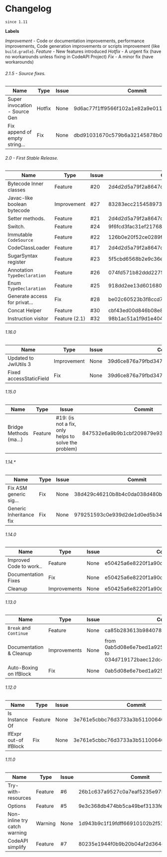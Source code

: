 # Changelog

`since 1.11`

**Labels**

*Improvement* - Code or documentation improvements, performance improvements, Code generation improvements or scripts improvement (like `build.gradle`).
*Feature*     - New features introduced
*Hotfix*      - A urgent fix (have no workarounds unless fixing in CodeAPI Project)
*Fix*         - A minor fix (have workarounds)


###### 2.1.5 - Source fixes.
| Name                         | Type          | Issue       | Commit                                   |
| ---------------------------- | ------------- | ----------- | ---------------------------------------- |
| Super invocation - Source Gen| Hotfix        |  None       | 9d6ac77f1ff9566f102a1e82a9e0111568a437a6 |
| Fix append of empty string...| Fix           |  None       | dbd91031670c579b6a32145878b0e203b2148681 |


###### 2.0 - First Stable Release.
| Name                         | Type          | Issue       | Commit                                   |
| ---------------------------- | ------------- | ----------- | ---------------------------------------- |
| Bytecode Inner classes       | Feature       |  #20        | 2d4d2d5a79f2a8647d8f43c78446fa26b15e599d |
| Javac-like boolean bytecode  | Improvement   |  #27        | 83283ecc21545897360dca9f3671f2481069d82f |
| Setter methods.              | Feature       |  #21        | 2d4d2d5a79f2a8647d8f43c78446fa26b15e599d |
| Switch.                      | Feature       |  #24        | 9f6fcd3fac31ef21768fae57269157cab0f96ceb |
| Immutable `CodeSource`       | Feature       |  #22        | 126b0e20f52ce0289f21041bf0c298428de86d87 |
| CodeClassLoader              | Feature       |  #17        | 2d4d2d5a79f2a8647d8f43c78446fa26b15e599d |
| SugarSyntax register         | Feature       |  #23        | 5f5cbd6568b2e9c36e332a2a48577b258c1fe952 |
| Annotation `TypeDeclaration` | Feature       |  #26        | 074fd571b82ddd2275f5e64e1cda33d56933144c |
| Enum `TypeDeclaration`       | Feature       |  #25        | 918dd2ee13d601680881f554624aa3a2c8c0e6d6 |
| Generate access for privat...| Fix           |  #28        | be02c60523b3f8ccd7fc5658461cf74cfdba8c51 |
| Concat Helper                | Feature       |  #30        | cbf43ed00d846b08e82ff650089032bc5317539a |
| Instruction visitor          | Feature (2.1) |  #32        | 98b1ac51a1f9d1e404efa9f40d5ec7d82360eb98 |

###### 1.16.0
| Name                   | Type          | Issue       | Commit                                   |
| ---------------------- | ------------- | ----------- | ---------------------------------------- |
| Updated to JwIUtils 3  | Improvement   |  None       | 39d6ce876a79fbd347a3f024165cbde48c27f2ff |
| Fixed accessStaticField| Fix           |  None       | 39d6ce876a79fbd347a3f024165cbde48c27f2ff |

###### 1.15.0
| Name                   | Type          | Issue       | Commit                                   |
| ---------------------- | ------------- | ----------- | ---------------------------------------- |
| Bridge Methods (ma...) | Feature       |  #19: (is not a fix, only helps to solve the problem)  | 847532e6a9b9b1cbf209879e93261ded2ef186a7 |

###### 1.14.*
| Name                   | Type          | Issue       | Commit                                   |
| ---------------------- | ------------- | ----------- | ---------------------------------------- |
| Fix ASM generic sig... | Fix           |  None       | 38d429c46210b8b4c0da038d480b7519a051c787 |
| Generic Inheritance fix| Fix           |  None       | 979251593c0e939d2de1d0ed5b3407a4bd47fac3 |


###### 1.14.0
| Name                   | Type          | Issue       | Commit                                   |
| ---------------------- | ------------- | ----------- | ---------------------------------------- |
| Improved Code to work..| Feature       |  None       | e50425a6e8220f1a90cbfd042a7b456e631729c5 |
| Documentation Fixes    | Fix           |  None       | e50425a6e8220f1a90cbfd042a7b456e631729c5 |
| Cleanup                | Improvements  |  None       | e50425a6e8220f1a90cbfd042a7b456e631729c5 |



###### 1.13.0

| Name                   | Type          | Issue       | Commit                                   |
| ---------------------- | ------------- | ----------- | ---------------------------------------- |
| `Break` and `Continue` | Feature       |  None       | ca85b283613b984078056bbf4c8293f804a65ae7 |
| Documentation & Cleanup| Improvements  |  None       | from 0ab5d08e6e7bed1a9259f21b90c78a35d0acb256 to 034d719172baec12dc4082c746c77f665a319d7f |
| Auto-Boxing on IfBlock | Fix           |  None       | 0ab5d08e6e7bed1a9259f21b90c78a35d0acb256 |

###### 1.12.0

| Name                  | Type          | Issue       | Commit                                   |
| --------------------- | ------------- | ----------- | ---------------------------------------- |
| Is Instance Of        | Feature       |  None       | 3e761e5cbbc76d3733a3b511006400b6843963a8 |
| IfExpr out-of IfBlock | Fix           |  None       | 3e761e5cbbc76d3733a3b511006400b6843963a8 |



###### 1.11.0

| Name                         | Type          | Issue       | Commit                                   |
| ---------------------------- | ------------- | ----------- | ---------------------------------------- |
| Try-with-resources           | Feature       | #6          | 26b1c637a9527c0a7eaf5235e97bfdea05e7a13b |
| Options                      | Feature       | #5          | 9e3c368db474bb5ca49bef3133fe2ab17dff20f9 |
| Non-inline try catch warning | Warning       | None        | 1d943b9c1f19fdff66910102b2f51805d61bf097 |
| CodeAPI simplify             | Feature       | #7          | 80235e1944f0b9b20b04af2d364c081a139558ad |

